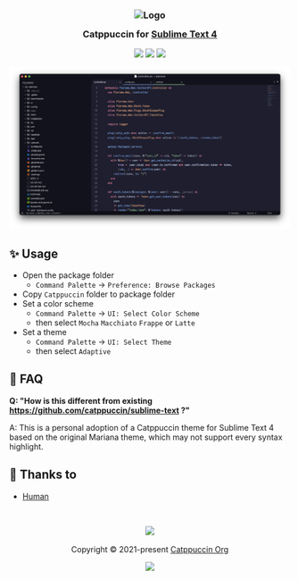 <h3 align="center">
	<img src="https://raw.githubusercontent.com/catppuccin/catppuccin/main/assets/logos/exports/1544x1544_circle.png" width="100" alt="Logo"/><br/>
	<img src="https://raw.githubusercontent.com/catppuccin/catppuccin/main/assets/misc/transparent.png" height="30" width="0px"/>
	Catppuccin for <a href="https://www.sublimetext.com/">Sublime Text 4</a>
	<img src="https://raw.githubusercontent.com/catppuccin/catppuccin/main/assets/misc/transparent.png" height="30" width="0px"/>
</h3>

<p align="center">
	<a href="https://github.com/sukinoverse/catppuccin-sublime-text/stargazers"><img src="https://img.shields.io/github/stars/sukinoverse/catppuccin-sublime-text?colorA=363a4f&colorB=b7bdf8&style=for-the-badge"></a>
	<a href="https://github.com/sukinoverse/catppuccin-sublime-text/issues"><img src="https://img.shields.io/github/issues/sukinoverse/catppuccin-sublime-text?colorA=363a4f&colorB=f5a97f&style=for-the-badge"></a>
	<a href="https://github.com/sukinoverse/catppuccin-sublime-text/contributors"><img src="https://img.shields.io/github/contributors/sukinoverse/catppuccin-sublime-text?colorA=363a4f&colorB=a6da95&style=for-the-badge"></a>
</p>

<p align="center">
	<img src="https://raw.githubusercontent.com/sukinoverse/catppuccin-sublime-text/main/assets/sublime-text-example.png"/>
</p>

## ✨ Usage
- Open the package folder
	- `Command Palette` -> `Preference: Browse Packages`
- Copy `Catppuccin` folder to package folder
- Set a color scheme
	- `Command Palette` -> `UI: Select Color Scheme` 
	- then select `Mocha` `Macchiato` `Frappe` or `Latte`
- Set a theme
	- `Command Palette` -> `UI: Select Theme` 
	- then select `Adaptive`

## 🙋 FAQ

**Q: "How is this different from existing https://github.com/catppuccin/sublime-text ?"**

A: This is a personal adoption of a Catppuccin theme for Sublime Text 4 based on the original Mariana theme, which may not support every syntax highlight.

## 💝 Thanks to

- [Human](https://github.com/catppuccin)

&nbsp;

<p align="center">
	<img src="https://raw.githubusercontent.com/catppuccin/catppuccin/main/assets/footers/gray0_ctp_on_line.svg?sanitize=true" />
</p>

<p align="center">
	Copyright &copy; 2021-present <a href="https://github.com/catppuccin" target="_blank">Catppuccin Org</a>
</p>

<p align="center">
	<a href="https://github.com/catppuccin/catppuccin/blob/main/LICENSE"><img src="https://img.shields.io/static/v1.svg?style=for-the-badge&label=License&message=MIT&logoColor=d9e0ee&colorA=363a4f&colorB=b7bdf8"/></a>
</p>
